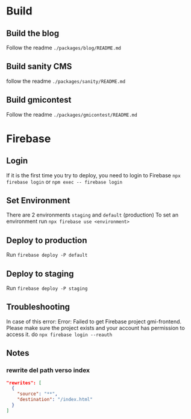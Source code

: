 # Build
## Build the blog
Follow the readme `./packages/blog/README.md`

## Build sanity CMS
follow the readme `./packages/sanity/README.md`

## Build gmicontest
Follow the readme `./packages/gmicontest/README.md`

# Firebase
## Login
If it is the first time you try to deploy, you need to login to Firebase
`npx firebase login`
or
`npm exec -- firebase login`

## Set Environment
There are 2 environments `staging` and `default` (production)
To set an environment run `npx firebase use <environment>`

## Deploy to production 
Run `firebase deploy -P default`

## Deploy to staging
Run `firebase deploy -P staging`

## Troubleshooting
In case of this error:
  Error: Failed to get Firebase project gmi-frontend. Please make sure the project exists and your account has permission to access it.
do
  `npx firebase login --reauth`

## Notes

### rewrite del path verso index

```json
"rewrites": [
  {
    "source": "**",
    "destination": "/index.html"
  }
]
```